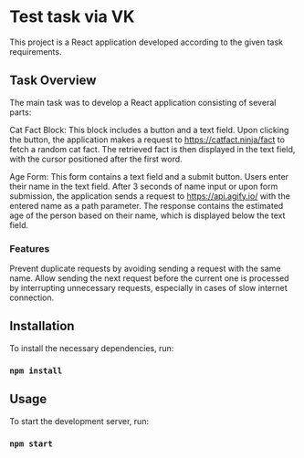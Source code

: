 # Test task via VK 

This project is a React application developed according to the given task requirements.

## Task Overview

The main task was to develop a React application consisting of several parts:

Cat Fact Block: This block includes a button and a text field. Upon clicking the button, the application makes a request to https://catfact.ninja/fact to fetch a random cat fact. The retrieved fact is then displayed in the text field, with the cursor positioned after the first word.

Age Form: This form contains a text field and a submit button. Users enter their name in the text field. After 3 seconds of name input or upon form submission, the application sends a request to https://api.agify.io/ with the entered name as a path parameter. The response contains the estimated age of the person based on their name, which is displayed below the text field.

### Features
Prevent duplicate requests by avoiding sending a request with the same name.
Allow sending the next request before the current one is processed by interrupting unnecessary requests, especially in cases of slow internet connection.

## Installation
To install the necessary dependencies, run:
### `npm install`

## Usage
To start the development server, run:
### `npm start`
